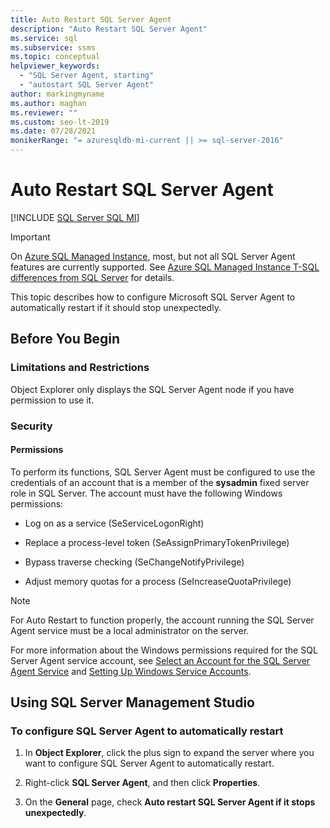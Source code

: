 ```yaml
---
title: Auto Restart SQL Server Agent
description: "Auto Restart SQL Server Agent"
ms.service: sql
ms.subservice: ssms
ms.topic: conceptual
helpviewer_keywords: 
  - "SQL Server Agent, starting"
  - "autostart SQL Server Agent"
author: markingmyname
ms.author: maghan
ms.reviewer: ""
ms.custom: seo-lt-2019
ms.date: 07/28/2021
monikerRange: "= azuresqldb-mi-current || >= sql-server-2016"
---
```


# Auto Restart SQL Server Agent

[!INCLUDE [SQL Server SQL MI](../../includes/applies-to-version/sql-asdbmi.md)]

> [!IMPORTANT]
> On [Azure SQL Managed Instance](/azure/sql-database/sql-database-managed-instance), most, but not all SQL Server Agent features are currently supported. See [Azure SQL Managed Instance T-SQL differences from SQL Server](/azure/sql-database/sql-database-managed-instance-transact-sql-information#sql-server-agent) for details.

This topic describes how to configure Microsoft SQL Server Agent to automatically restart if it should stop unexpectedly.  
  
## <a name="BeforeYouBegin"></a>Before You Begin
  
### <a name="Restrictions"></a>Limitations and Restrictions

Object Explorer only displays the SQL Server Agent node if you have permission to use it.  
  
### <a name="Security"></a>Security
  
#### <a name="Permissions"></a>Permissions

To perform its functions, SQL Server Agent must be configured to use the credentials of an account that is a member of the **sysadmin** fixed server role in SQL Server. The account must have the following Windows permissions:  
  
- Log on as a service (SeServiceLogonRight)  
  
- Replace a process-level token (SeAssignPrimaryTokenPrivilege)  
  
- Bypass traverse checking (SeChangeNotifyPrivilege)  
  
- Adjust memory quotas for a process (SeIncreaseQuotaPrivilege)  
  
 > [!NOTE]
 > For Auto Restart to function properly, the account running the SQL Server Agent service must be a local administrator on the server.

For more information about the Windows permissions required for the SQL Server Agent service account, see [Select an Account for the SQL Server Agent Service](../../ssms/agent/select-an-account-for-the-sql-server-agent-service.md) and [Setting Up Windows Service Accounts](../../database-engine/configure-windows/configure-windows-service-accounts-and-permissions.md).  
  
## <a name="SSMSProcedure"></a>Using SQL Server Management Studio  
  
### To configure SQL Server Agent to automatically restart  
  
1. In **Object Explorer**, click the plus sign to expand the server where you want to configure SQL Server Agent to automatically restart.  

2. Right-click **SQL Server Agent**, and then click **Properties**.  

3. On the **General** page, check **Auto restart SQL Server Agent if it stops unexpectedly**.  
